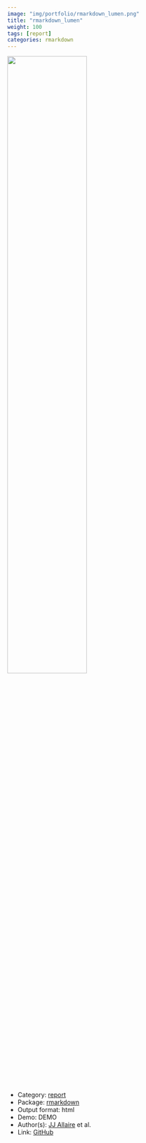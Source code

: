 ```yaml
---
image: "img/portfolio/rmarkdown_lumen.png"
title: "rmarkdown_lumen"
weight: 100
tags: [report]
categories: rmarkdown
---
```




<!--more-->

<p><a href="../../img/portfolio/rmarkdown_lumen.png"><img class = "jf-image-shadow" src="../../img/portfolio/rmarkdown_lumen.png", width="60%"></a></p>

- Category: [report](../../tags/report)
- Package: [rmarkdown](rmarkdown)
- Output format: html
- Demo: DEMO
- Author(s): [JJ Allaire](https://github.com/jjallaire) et al.
- Link: [GitHub](https://github.com/rstudio/rmarkdown)


